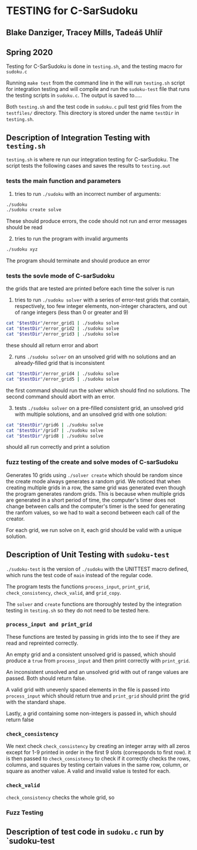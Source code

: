 # TESTING for C-SarSudoku

## Blake Danziger, Tracey Mills, Tadeáš Uhlíř

## Spring 2020


Testing for C-SarSudoku is done in `testing.sh`, and the testing macro for `sudoku.c`

Running `make test` from the command line in the will run `testing.sh` script for integration testing and will compile and run the `sudoku-test` file that runs the testing scripts in `sudoku.c`. The output is saved to.....

Both `testing.sh` and the test code in `sudoku.c` pull test grid files from the `testfiles/` directory. This directory is stored under the name `testDir` in `testing.sh`.

## Description of Integration Testing with `testing.sh`

`testing.sh` is where re run our integration testing for C-sarSudoku. The script tests the following cases and saves the results to `testing.out`

### tests the main function and parameters

1. tries to run `./sudoku` with an incorrect number of arguments:

```bash
./sudoku
./sudoku create solve
```
These should produce errors, the code should not run and error messages should be read

2. tries to run the program with invalid arguments
```bash
./sudoku xyz
```
The program should terminate and should produce an error

### tests the sovle mode of C-sarSudoku

the grids that are tested are printed before each time the solver is run

1. tries to run `./sudoku solver` with a series of error-test grids that contain, respectively, too few integer elements, non-integer characters, and out of range integers (less than 0 or greater and 9)

```bash
cat "$testDir"/error_grid1 | ./sudoku solve
cat "$testDir"/error_grid2 | ./sudoku solve
cat "$testDir"/error_grid3 | ./sudoku solve
```
these should all return error and abort


2. runs `./sudoku solver` on an unsolved grid with no solutions and an already-filled grid that is inconsistent

```bash
cat "$testDir"/error_grid4 | ./sudoku solve
cat "$testDir"/error_grid5 | ./sudoku solve
```

the first command should run the solver which should find no solutions. The second command should abort with an error.

3. tests  `./sudoku solver` on a pre-filled consistent grid, an unsolved grid with multiple solutions, and an unsolved grid with one solution:

```bash
cat "$testDir"/grid6 | ./sudoku solve
cat "$testDir"/grid7 | ./sudoku solve
cat "$testDir"/grid8 | ./sudoku solve
```

should all run correctly and print a solution

### fuzz testing of the create and solve modes of C-sarSudoku

Generates 10 grids using `./solver create` which should be random since the create mode always generates a random grid. We noticed that when creating multiple grids in a row, the same grid was generated even though the program generates random grids. This is because when multiple grids are generated in a short period of time, the computer's timer does not change between calls and the computer's timer is the seed for generating the ranfom values, so we had to wait a second between each call of the creator.

For each grid, we run solve on it, each grid should be valid with a unique solution.


## Description of Unit Testing with `sudoku-test`

`./sudoku-test` is the version of `./sudoku` with the UNITTEST macro defined, which runs the test code of `main` instead of the regular code.

The program tests the functions `process_input`, `print_grid`, `check_consistency`, `check_valid`, and `grid_copy`.

The `solver` and `create` functions are thoroughly tested by the integration testing in `testing.sh` so they do not need to be tested here.

### `process_input and print_grid`
These functions are tested by passing in grids into the to see if they are read and repreinted correctly.

An empty grid and a consistent unsolved grid is passed, which should produce a `true` from `process_input` and then print correctly with `print_grid`. 

An inconsistent unsolved and an unsolved grid with out of range values are passed. Both should return false.

A valid grid with unevenly spaced elements in the file is passed into `process_input` which should return true and `print_grid` should print the grid with the standard shape.

Lastly, a grid containing some non-integers is passed in, which should return false

### `check_consistency`
We next check `check_consistency` by creating an integer array with all zeros except for 1-9 printed in order in the first 9 slots (corresponds to first row). it is then passed to `check_consistency` to check if it correctly checks the rows, columns, and squares by testing certain values in the same row, column, or square as another value. A valid and invalid value is tested for each.

### `check_valid`
`check_consistency` checks the whole grid, so 


### Fuzz Testing




## Description of test code in `sudoku.c` run by `sudoku-test



